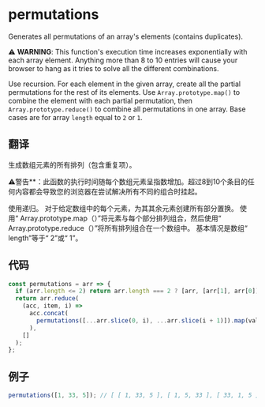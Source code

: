 # permutations

Generates all permutations of an array's elements (contains duplicates).

⚠️ **WARNING**: This function's execution time increases exponentially with each array element. Anything more than 8 to 10 entries will cause your browser to hang as it tries to solve all the different combinations.

Use recursion.
For each element in the given array, create all the partial permutations for the rest of its elements.
Use `Array.prototype.map()` to combine the element with each partial permutation, then `Array.prototype.reduce()` to combine all permutations in one array.
Base cases are for array `length` equal to `2` or `1`.

## 翻译

生成数组元素的所有排列（包含重复项）。

⚠警告**：此函数的执行时间随每个数组元素呈指数增加。超过8到10个条目的任何内容都会导致您的浏览器在尝试解决所有不同的组合时挂起。

使用递归。
对于给定数组中的每个元素，为其其余元素创建所有部分置换。
使用“ Array.prototype.map（）”将元素与每个部分排列组合，然后使用“ Array.prototype.reduce（）”将所有排列组合在一个数组中。
基本情况是数组“ length”等于“ 2”或“ 1”。

## 代码

```js
const permutations = arr => {
  if (arr.length <= 2) return arr.length === 2 ? [arr, [arr[1], arr[0]]] : arr;
  return arr.reduce(
    (acc, item, i) =>
      acc.concat(
        permutations([...arr.slice(0, i), ...arr.slice(i + 1)]).map(val => [item, ...val])
      ),
    []
  );
};
```

## 例子

```js
permutations([1, 33, 5]); // [ [ 1, 33, 5 ], [ 1, 5, 33 ], [ 33, 1, 5 ], [ 33, 5, 1 ], [ 5, 1, 33 ], [ 5, 33, 1 ] ]
```
